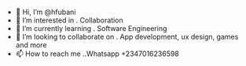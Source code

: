 - 👋 Hi, I’m @hfubani
- 👀 I’m interested in . Collaboration 
- 🌱 I’m currently learning . Software Engineering 
- 💞️ I’m looking to collaborate on . App development, ux design, games and more 
- 📫 How to reach me ..Whatsapp +2347016236598 

<!---
hfubani/hfubani is a ✨ special ✨ repository because its `README.md` (this file) appears on your GitHub profile.
You can click the Preview link to take a look at your changes.
--->
